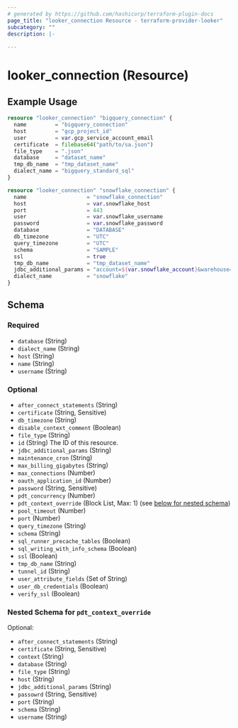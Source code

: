 ```yaml
---
# generated by https://github.com/hashicorp/terraform-plugin-docs
page_title: "looker_connection Resource - terraform-provider-looker"
subcategory: ""
description: |-
  
---
```


# looker_connection (Resource)



## Example Usage

```terraform
resource "looker_connection" "bigquery_connection" {
  name         = "bigquery_connection"
  host         = "gcp_project_id"
  user         = var.gcp_service_account_email
  certificate  = filebase64("path/to/sa.json")
  file_type    = ".json"
  database     = "dataset_name"
  tmp_db_name  = "tmp_dataset_name"
  dialect_name = "bigquery_standard_sql"
}

resource "looker_connection" "snowflake_connection" {
  name                   = "snowflake_connection"
  host                   = var.snowflake_host
  port                   = 443
  user                   = var.snowflake_username
  password               = var.snowflake_password
  database               = "DATABASE"
  db_timezone            = "UTC"
  query_timezone         = "UTC"
  schema                 = "SAMPLE"
  ssl                    = true
  tmp_db_name            = "tmp_dataset_name"
  jdbc_additional_params = "account=${var.snowflake_account}&warehouse=WHARE_HOUSE"
  dialect_name           = "snowflake"
}
```

<!-- schema generated by tfplugindocs -->
## Schema

### Required

- `database` (String)
- `dialect_name` (String)
- `host` (String)
- `name` (String)
- `username` (String)

### Optional

- `after_connect_statements` (String)
- `certificate` (String, Sensitive)
- `db_timezone` (String)
- `disable_context_comment` (Boolean)
- `file_type` (String)
- `id` (String) The ID of this resource.
- `jdbc_additional_params` (String)
- `maintenance_cron` (String)
- `max_billing_gigabytes` (String)
- `max_connections` (Number)
- `oauth_application_id` (Number)
- `password` (String, Sensitive)
- `pdt_concurrency` (Number)
- `pdt_context_override` (Block List, Max: 1) (see [below for nested schema](#nestedblock--pdt_context_override))
- `pool_timeout` (Number)
- `port` (Number)
- `query_timezone` (String)
- `schema` (String)
- `sql_runner_precache_tables` (Boolean)
- `sql_writing_with_info_schema` (Boolean)
- `ssl` (Boolean)
- `tmp_db_name` (String)
- `tunnel_id` (String)
- `user_attribute_fields` (Set of String)
- `user_db_credentials` (Boolean)
- `verify_ssl` (Boolean)

<a id="nestedblock--pdt_context_override"></a>
### Nested Schema for `pdt_context_override`

Optional:

- `after_connect_statements` (String)
- `certificate` (String, Sensitive)
- `context` (String)
- `database` (String)
- `file_type` (String)
- `host` (String)
- `jdbc_additional_params` (String)
- `passowrd` (String, Sensitive)
- `port` (String)
- `schema` (String)
- `username` (String)


